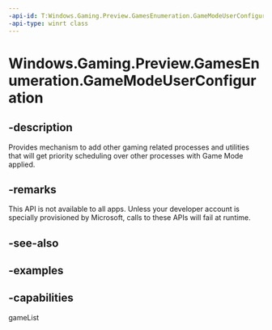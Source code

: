 ```yaml
---
-api-id: T:Windows.Gaming.Preview.GamesEnumeration.GameModeUserConfiguration
-api-type: winrt class
---
```


<!-- Class syntax.
public class GameModeUserConfiguration 
-->

# Windows.Gaming.Preview.GamesEnumeration.GameModeUserConfiguration

## -description
Provides mechanism to add other gaming related processes and utilities that will get priority scheduling over other processes with Game Mode applied.

## -remarks
This API is not available to all apps. Unless your developer account is specially provisioned by Microsoft, calls to these APIs will fail at runtime.

## -see-also

## -examples


## -capabilities
gameList
